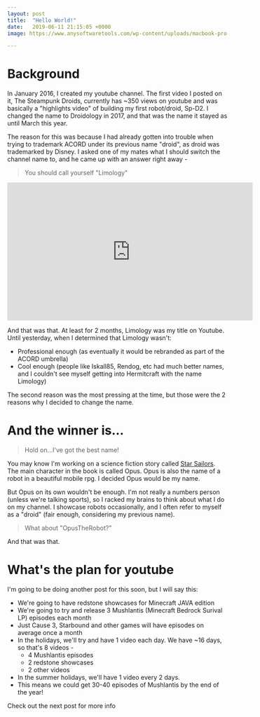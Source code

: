 ```yaml
---
layout: post
title:  "Hello World!"
date:   2019-06-11 21:15:05 +0000
image: https://www.anysoftwaretools.com/wp-content/uploads/macbook-pro-monitor-keyboard-iphone.png

---
```


# Background

In January 2016, I created my youtube channel. The first video I posted on it, The Steampunk Droids, currently has ~350 views on youtube and was basically a "highlights video" of building my first robot/droid, Sp-D2. I changed the name to Droidology in 2017, and that was the name it stayed as until March this year.

The reason for this was because I had already gotten into trouble when trying to trademark ACORD under its previous name "droid", as droid was trademarked by Disney. I asked one of my mates what I should switch the channel name to, and he came up with an answer right away -

> You should call yourself "Limology"

<iframe width="560" height="315" src="https://www.youtube.com/embed/DaL0C6QLxyY" frameborder="0" allow="accelerometer; autoplay; encrypted-media; gyroscope; picture-in-picture" allowfullscreen></iframe>

And that was that. At least for 2 months, Limology was my title on Youtube. Until yesterday, when I determined that Limology wasn't:

- Professional enough (as eventually it would be rebranded as part of the ACORD umbrella)
- Cool enough (people like Iskall85, Rendog, etc had much better names, and I couldn't see myself getting into Hermitcraft with the name Limology)

The second reason was the most pressing at the time, but those were the 2 reasons why I decided to change the name.

# And the winner is...

> Hold on...I've got the best name!

You may know I'm working on a science fiction story called [Star Sailors](http://github.com/acord-robotics/starsailors). The main character in the book is called Opus. Opus is also the name of a robot in a beautiful mobile rpg. I decided Opus would be my name.

But Opus on its own wouldn't be enough. I'm not really a numbers person (unless we're talking sports), so I racked my brains to think about what I do on my channel. I showcase robots occasionally, and I often refer to myself as a "droid" (fair enough, considering my previous name). 

> What about "OpusTheRobot?"

And that was that.

# What's the plan for youtube

I'm going to be doing another post for this soon, but I will say this:

- We're going to have redstone showcases for Minecraft JAVA edition
- We're going to try and release 3 Mushlantis (Minecraft Bedrock Surival LP) episodes each month
- Just Cause 3, Starbound and other games will have episodes on average once a month
- In the holidays, we'll try and have 1 video each day. We have ~16 days, so that's 8 videos -
  - 4 Mushlantis episodes
  - 2 redstone showcases
  - 2 other videos
- In the summer holidays, we'll have 1 video every 2 days. 
- This means we could get 30-40 episodes of Mushlantis by the end of the year!

Check out the next post for more info
